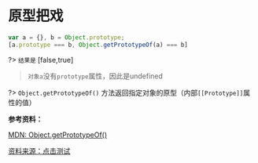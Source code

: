 # 原型把戏

```js
var a = {}, b = Object.prototype;
[a.prototype === b, Object.getPrototypeOf(a) === b]
```

?> `结果是` [false,true]

> `对象a`没有`prototype`属性，因此是undefined

?> `Object.getPrototypeOf()` 方法返回指定对象的原型（内部`[[Prototype]]`属性的值）

**参考资料：**

[MDN: Object.getPrototypeOf()](https://developer.mozilla.org/zh-CN/docs/Web/JavaScript/Reference/Global_Objects/Object/GetPrototypeOf)

[资料来源：点击测试](http://javascript-puzzlers.herokuapp.com/)